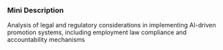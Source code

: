 ### Mini Description

Analysis of legal and regulatory considerations in implementing AI-driven promotion systems, including employment law compliance and accountability mechanisms
